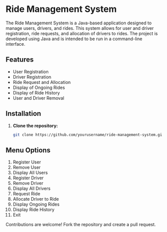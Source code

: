 # Ride Management System

The Ride Management System is a Java-based application designed to manage users, drivers, and rides. This system allows for user and driver registration, ride requests, and allocation of drivers to rides. The project is developed using Java and is intended to be run in a command-line interface.

## Features

- User Registration
- Driver Registration
- Ride Request and Allocation
- Display of Ongoing Rides
- Display of Ride History
- User and Driver Removal

## Installation

1. **Clone the repository:**
   ```bash
   git clone https://github.com/yourusername/ride-management-system.git
   
## Menu Options
1. Register User
2. Remove User
3. Display All Users
4. Register Driver
5. Remove Driver
6. Display All Drivers
7. Request Ride
8. Allocate Driver to Ride
9. Display Ongoing Rides
10. Display Ride History
11. Exit


Contributions are welcome! Fork the repository and create a pull request.

